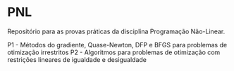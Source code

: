 # PNL
Repositório para as provas práticas da disciplina Programação Não-Linear.

P1 - Métodos do gradiente, Quase-Newton, DFP e BFGS para problemas de otimização irrestritos
P2 - Algoritmos para problemas de otimização com restrições lineares de igualdade e desigualdade

